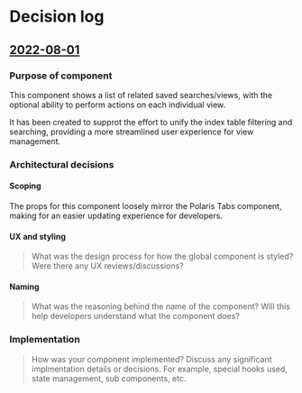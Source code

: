 # Decision log

## [2022-08-01](https://github.com/Shopify/shopify/issues/311131)

### Purpose of component

This component shows a list of related saved searches/views, with the optional ability to perform actions on each individual view.

It has been created to supprot the effort to unify the index table filtering and searching, providing a more streamlined user experience for view management.

### Architectural decisions

#### Scoping

The props for this component loosely mirror the Polaris Tabs component, making for an easier updating experience for developers.

#### UX and styling

> What was the design process for how the global component is styled? Were there any UX reviews/discussions?

#### Naming

> What was the reasoning behind the name of the component? Will this help developers understand what the component does?

### Implementation

> How was your component implemented? Discuss any significant implmentation details or decisions. For example, special hooks used, state management, sub components, etc.
